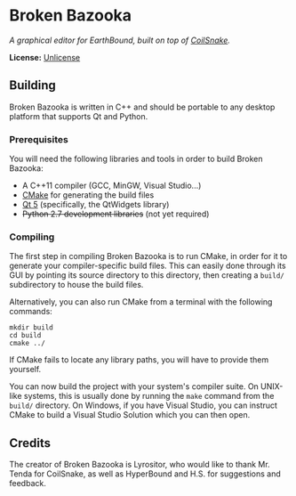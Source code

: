Broken Bazooka
==============

*A graphical editor for EarthBound, built on top of [CoilSnake](https://mrtenda.github.io/CoilSnake/).*

**License:** [Unlicense](http://unlicense.org/)

## Building

Broken Bazooka is written in C++ and should be portable to any desktop platform that supports Qt and Python.

### Prerequisites

You will need the following libraries and tools in order to build Broken Bazooka:
* A C++11 compiler (GCC, MinGW, Visual Studio...)
* [CMake](https://cmake.org/) for generating the build files
* [Qt 5](https://www.qt.io/) (specifically, the QtWidgets library)
* ~~Python 2.7 development libraries~~ (not yet required)

### Compiling

The first step in compiling Broken Bazooka is to run CMake, in order for it to generate your compiler-specific build files. This can easily done through its GUI by pointing its source directory to this directory, then creating a `build/` subdirectory to house the build files.

Alternatively, you can also run CMake from a terminal with the following commands:

    mkdir build
    cd build
    cmake ../

If CMake fails to locate any library paths, you will have to provide them yourself.

You can now build the project with your system's compiler suite. On UNIX-like systems, this is usually done by running the `make` command from the `build/` directory. On Windows, if you have Visual Studio, you can instruct CMake to build a Visual Studio Solution which you can then open.
## Credits

The creator of Broken Bazooka is Lyrositor, who would like to thank Mr. Tenda for CoilSnake, as well as HyperBound and H.S. for suggestions and feedback.
